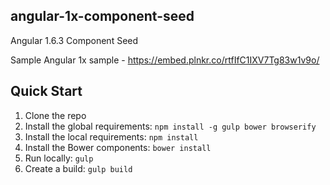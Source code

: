 ## angular-1x-component-seed

Angular 1.6.3 Component Seed

Sample Angular 1x sample - https://embed.plnkr.co/rtfIfC1IXV7Tg83w1v9o/

## Quick Start

1. Clone the repo
1. Install the global requirements: `npm install -g gulp bower browserify`
1. Install the local requirements: `npm install`
1. Install the Bower components: `bower install`
1. Run locally: `gulp`
1. Create a build: `gulp build`